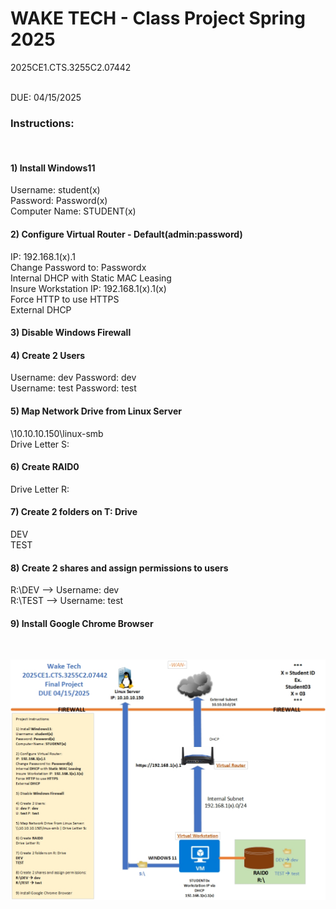 # WAKE TECH - Class Project Spring 2025
2025CE1.CTS.3255C2.07442

<br /> DUE: 04/15/2025

### Instructions:

<br />

#### 1) Install Windows11<br />
Username: student(x)<br />
Password: Password(x)<br />
Computer Name: STUDENT(x)<br />


#### 2) Configure Virtual Router - Default(admin:password)<br />
IP: 192.168.1(x).1<br />
Change Password to: Passwordx<br />
Internal DHCP with Static MAC Leasing<br />
Insure Workstation IP: 192.168.1(x).1(x)<br />
Force HTTP to use HTTPS<br />
External DHCP<br />


#### 3) Disable Windows Firewall


#### 4) Create 2 Users<br />
Username: dev Password: dev<br />
Username: test Password: test<br />


#### 5) Map Network Drive from Linux Server<br />
\\10.10.10.150\linux-smb<br />
Drive Letter S:<br />


#### 6) Create RAID0<br />
Drive Letter R:<br />


#### 7) Create 2 folders on T: Drive<br />
DEV<br />
TEST<br />

 

#### 8) Create 2 shares and assign permissions to users
R:\DEV --> Username: dev<br />
R:\TEST --> Username: test<br />


#### 9) Install Google Chrome Browser
<br />

![](A-Plus-Project_v5.jpg)
